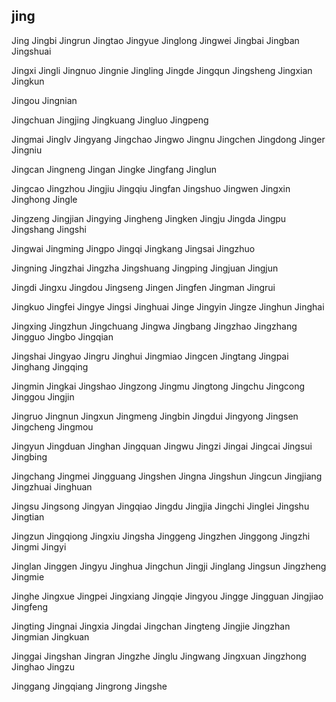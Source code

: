 jing
---

Jing Jingbi Jingrun Jingtao Jingyue Jinglong Jingwei Jingbai Jingban Jingshuai

Jingxi Jingli Jingnuo Jingnie Jingling Jingde Jingqun Jingsheng Jingxian Jingkun

Jingou Jingnian 

Jingchuan Jingjing Jingkuang Jingluo Jingpeng 

Jingmai Jinglv Jingyang Jingchao Jingwo Jingnu Jingchen Jingdong Jinger Jingniu

Jingcan Jingneng Jingan Jingke Jingfang Jinglun

Jingcao Jingzhou Jingjiu Jingqiu Jingfan Jingshuo Jingwen Jingxin Jinghong Jingle

Jingzeng Jingjian Jingying Jingheng Jingken Jingju Jingda Jingpu Jingshang Jingshi

Jingwai Jingming Jingpo Jingqi Jingkang Jingsai Jingzhuo 

Jingning Jingzhai Jingzha Jingshuang Jingping Jingjuan Jingjun 

Jingdi Jingxu Jingdou Jingseng Jingen Jingfen Jingman Jingrui 

Jingkuo Jingfei Jingye Jingsi Jinghuai Jinge Jingyin Jingze Jinghun Jinghai

Jingxing Jingzhun Jingchuang Jingwa Jingbang Jingzhao Jingzhang Jingguo Jingbo   Jingqian

Jingshai Jingyao Jingru Jinghui Jingmiao Jingcen Jingtang Jingpai Jinghang Jingqing

Jingmin Jingkai Jingshao Jingzong Jingmu Jingtong Jingchu Jingcong Jinggou Jingjin

Jingruo Jingnun Jingxun Jingmeng Jingbin Jingdui Jingyong Jingsen Jingcheng Jingmou

Jingyun Jingduan Jinghan Jingquan Jingwu Jingzi Jingai Jingcai Jingsui Jingbing

Jingchang Jingmei Jingguang Jingshen Jingna Jingshun Jingcun Jingjiang Jingzhuai Jinghuan

Jingsu Jingsong Jingyan Jingqiao Jingdu Jingjia Jingchi Jinglei Jingshu Jingtian

Jingzun Jingqiong Jingxiu Jingsha Jinggeng Jingzhen Jinggong Jingzhi Jingmi Jingyi

Jinglan Jinggen Jingyu Jinghua Jingchun Jingji Jinglang Jingsun Jingzheng Jingmie

Jinghe Jingxue Jingpei Jingxiang Jingqie Jingyou Jingge Jingguan Jingjiao Jingfeng

Jingting Jingnai Jingxia Jingdai Jingchan Jingteng Jingjie Jingzhan Jingmian Jingkuan

Jinggai Jingshan Jingran Jingzhe Jinglu Jingwang Jingxuan Jingzhong Jinghao Jingzu

Jinggang Jingqiang Jingrong Jingshe 
